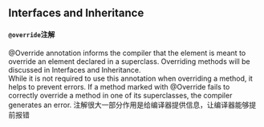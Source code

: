 ## Interfaces and Inheritance

#### `@override`注解
 @Override annotation informs the compiler that the element is meant to override an element declared in a superclass. 
 Overriding methods will be discussed in Interfaces and Inheritance.  
 While it is not required to use this annotation when overriding a method, it helps to prevent errors. If a method marked with @Override fails to correctly override a method in one of its superclasses, 
 the compiler generates an error.
 注解很大一部分作用是给编译器提供信息，让编译器能够提前报错
